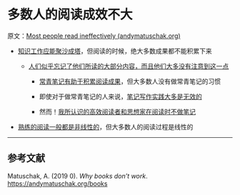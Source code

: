 # 多数人的阅读成效不大

原文：[Most people read ineffectively (andymatuschak.org)](https://notes.andymatuschak.org/z432siNjuY9G8bTsnSugyHPB1YoZWgup6eMB3)

- [知识工作应能聚沙成塔](https://notes.andymatuschak.org/z6UDDkom8Aifg6mLdjT1sPtbMBweCmpyTwmJT)，但阅读的时候，绝大多数成果都不能积累下来

  - [人们似乎忘记了他们所读的大部分内容，而且他们大多没有注意到这一点](https://notes.andymatuschak.org/z3d6dFhTA5zTmykZ3zh4Y2vCw3aVbUxRiQQcc)

    - [常青笔记有助于积累阅读成果](https://notes.andymatuschak.org/z6M8kex6kDF2FT6MWqAMDQddsqUr8sphLmyy1)，但大多数人没有做常青笔记的习惯

    - 即使对于做常青笔记的人来说，[笔记写作实践大多是无效的](https://notes.andymatuschak.org/z8V2q398qu89vdJ73N2BEYCgevMqux3yxQUAC)

    - 然而！[我所认识的高效阅读者和思想家在阅读时不做笔记](https://notes.andymatuschak.org/z6GNVv6RyFDewy11ZgXzce8agWxSLwJ6Ub5Rw)

- [熟练的阅读一般都是非线性的](https://notes.andymatuschak.org/z3S7mmbydSX5Kx3V8mvkWLBcRGCgtroaY8XPz)，但大多数人的阅读过程是线性的

------

## 参考文献

Matuschak, A. (2019 0). *Why books don’t work*. https://andymatuschak.org/books